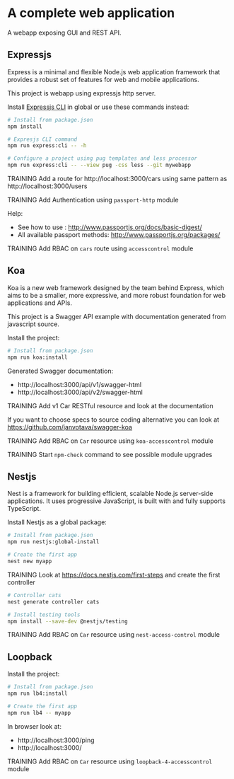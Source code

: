 # A complete web application

A webapp exposing GUI and REST API.

## Expressjs

Express is a minimal and flexible Node.js web application framework that provides a robust set of features for web and mobile applications.

This project is webapp using expressjs http server.

Install [Expressjs CLI](http://expressjs.com/en/starter/generator.html) in global or use these commands instead:

```sh
# Install from package.json
npm install

# Expresjs CLI command
npm run express:cli -- -h

# Configure a project using pug templates and less processor
npm run express:cli -- --view pug -css less --git mywebapp
```

TRAINING Add a route for http://localhost:3000/cars using same pattern as http://localhost:3000/users

TRAINING Add Authentication using `passport-http` module

Help:

- See how to use : http://www.passportjs.org/docs/basic-digest/
- All available passport methods: http://www.passportjs.org/packages/

TRAINING Add RBAC on `cars` route using `accesscontrol` module

## Koa

Koa is a new web framework designed by the team behind Express, which aims to be a smaller, more expressive, and more robust foundation for web applications and APIs.

This project is a Swagger API example with documentation generated from javascript source.

Install the project:

```sh
# Install from package.json
npm run koa:install
```

Generated Swagger documentation:

- http://localhost:3000/api/v1/swagger-html
- http://localhost:3000/api/v2/swagger-html

TRAINING Add v1 Car RESTful resource and look at the documentation

If you want to choose specs to source coding alternative you can look at https://github.com/janvotava/swagger-koa

TRAINING Add RBAC on `Car` resource using `koa-accesscontrol` module

TRAINING Start `npm-check` command to see possible module upgrades

## Nestjs

Nest is a framework for building efficient, scalable Node.js server-side applications. It uses progressive JavaScript, is built with and fully supports TypeScript.

Install Nestjs as a global package:

```sh
# Install from package.json
npm run nestjs:global-install

# Create the first app
nest new myapp
```

TRAINING Look at https://docs.nestjs.com/first-steps and create the first controller

```sh
# Controller cats
nest generate controller cats
```

```sh
# Install testing tools
npm install --save-dev @nestjs/testing
```

TRAINING Add RBAC on `Car` resource using `nest-access-control` module

## Loopback

Install the project:

```sh
# Install from package.json
npm run lb4:install

# Create the first app
npm run lb4 -- myapp
```

In browser look at:

- http://localhost:3000/ping
- http://localhost:3000/

TRAINING Add RBAC on `Car` resource using `loopback-4-accesscontrol` module
